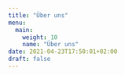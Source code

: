 ```yaml
---
title: "Über uns"
menu:
  main:
    weight: 10
    name: "Über uns"
date: 2021-04-23T17:50:01+02:00
draft: false
---
```


